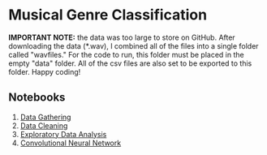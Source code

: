# Musical Genre Classification
**IMPORTANT NOTE:** the data was too large to store on GitHub.
After downloading the data (*.wav), I combined all of the files into a single folder called "wavfiles." For the code to run, this folder must be placed in the empty "data" folder. All of the csv files are also set to be exported to this folder. Happy coding!

## Notebooks
1. [Data Gathering](https://github.com/lelandroberts97/Musical_Genre_Classification/blob/master/code/01_Data_Gathering.ipynb)
2. [Data Cleaning](https://github.com/lelandroberts97/Musical_Genre_Classification/blob/master/code/02_Data_Cleaning.ipynb)
3. [Exploratory Data Analysis](https://github.com/lelandroberts97/Musical_Genre_Classification/blob/master/code/03_EDA.ipynb)
4. [Convolutional Neural Network](https://github.com/lelandroberts97/Musical_Genre_Classification/blob/master/code/04_CNN.ipynb)

